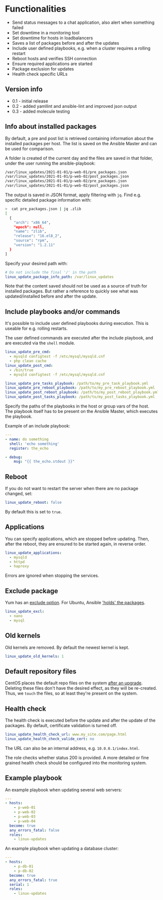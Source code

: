 # Functionalities

 * Send status messages to a chat application, also alert when something failed
 * Set downtime in a monitoring tool
 * Set downtime for hosts in loadbalancers
 * Saves a list of packages before and after the updates
 * Include user defined playbooks, e.g. when a cluster requires a rolling restart
 * Reboot hosts and verifies SSH connection
 * Ensure required applications are started
 * Package exclusion for updates
 * Health check specific URLs

## Version info

 * 0.1 - initial release
 * 0.2 - added yamllint and ansible-lint and improved json output
 * 0.3 - added molecule testing

## Info about installed packages

By default, a pre and post list is retrieved containing information about the installed packages per host.
The list is saved on the Ansible Master and can be used for comparison.

A folder is created of the current day and the files are saved in that folder, under the user running the ansible-playbook:

```bash
/var/linux_updates/2021-01-01/p-web-01/pre_packages.json
/var/linux_updates/2021-01-01/p-web-02/post_packages.json
/var/linux_updates/2021-01-01/p-web-02/pre_packages.json
/var/linux_updates/2021-01-01/p-web-02/post_packages.json
```

The output is saved in JSON format, apply filtering with `jq`. Find e.g. specific detailed package information with:

```bash
>  cat pre_packages.json | jq .zlib
[
  {
    "arch": "x86_64",
    "epoch": null,
    "name": "zlib",
    "release": "16.el8_2",
    "source": "rpm",
    "version": "1.2.11"
  }
]
```

Specify your desired path with:

```yaml
# Do not include the final '/' in the path
linux_update_package_info_path: /var/linux_updates
```

Note that the content saved should not be used as a source of truth for installed packages. But rather a reference to quickly see what was updated/installed before and after the update.

## Include playbooks and/or commands

It's possible to include user defined playbooks during execution. This is useable for e.g. rolling restarts.

The user defined commands are executed after the include playbook, and are executed via the `shell` module.
```yaml
linux_update_pre_cmd:
  - mysqld configtest -f /etc/mysql/mysqld.cnf
  - php clean cache
linux_update_post_cmd:
  - /bin/true
  - mysqld configtest -f /etc/mysql/mysqld.cnf

linux_update_pre_tasks_playbook: /path/to/my_pre_task_playbook.yml
linux_update_pre_reboot_playbook: /path/to/my_pre_reboot_playbook.yml
linux_update_post_reboot_playbook: /path/to/my_post_reboot_playbook.yml
linux_update_post_tasks_playbook: /path/to/my_post_tasks_playbook.yml
```

Specify the paths of the playbooks in the host or group vars of the host.
The playbook itself has to be present on the Ansible Master, which executes the playbook.

Example of an include playbook:

```yaml
---
- name: do something
  shell: 'echo something'
  register: the_echo

- debug:
    msg: "{{ the_echo.stdout }}"
```

## Reboot

If you do not want to restart the server when there are no package changed, set:

```yaml
linux_update_reboot: false
```

By default this is set to `true`.

## Applications

You can specify applications, which are stopped before updating. Then, after the reboot, they are ensured to be started again, in reverse order.

```yaml
linux_update_applications:
  - mysqld
  - httpd
  - haproxy
```

Errors are ignored when stopping the services.

## Exclude package

Yum has an [exclude option](https://docs.ansible.com/ansible/latest/modules/yum_module.html#parameter-exclude). For Ubuntu, Ansible ['holds' the packages](https://github.com/ansible/ansible-modules-core/issues/19).

```yaml
linux_update_excl:
  - nano
  - mysql
```

## Old kernels

Old kernels are removed. By default the newest kernel is kept.

```yaml
linux_update_old_kernels: 1
```

## Default repository files

CentOS places the default repo files on the system [after an upgrade](centos-release). Deleting these files don't have the desired effect, as they will be re-created. Thus, we `touch` the files, so at least they're present on the system.

## Health check

The health check is executed before the update and after the update of the packages.
By default, certificate validation is turned off.

```yaml
linux_update_health_check_url: www.my_site.com/page.html
linux_update_health_check_valide_cert: no
```

The URL can also be an internal address, e.g. `10.0.0.1/index.html`.

The role checks whether status 200 is provided. A more detailed or fine grained health check should be configured into the monitoring system.

## Example playbook

An example playbook when updating several web servers:

```yaml
---
- hosts:
    - p-web-01
    - p-web-02
    - p-web-03
    - p-web-04
  become: true
  any_errors_fatal: false
  roles:
    - linux-updates
```

An example playbook when updating a database cluster:

```yaml
---
- hosts:
    - p-db-01
    - p-db-02
  become: true
  any_errors_fatal: true
  serial: 1
  roles:
    - linux-updates
```
